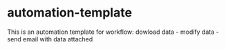 # automation-template
This is an automation template for workflow: dowload data - modify data - send email with data attached
